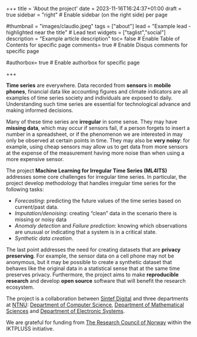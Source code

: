 +++
title = 'About the project'
date = 2023-11-16T16:24:37+01:00
draft = true
sidebar = "right" # Enable sidebar (on the right side) per page

#thumbnail = "images/claudio.jpeg"
tags = ["about"]
lead = "Example lead - highlighted near the title" # Lead text
widgets = ["taglist","social"]
description =  "Example article description"
toc= false # Enable Table of Contents for specific page
comments= true # Enable Disqus comments for specific page



#authorbox= true # Enable authorbox for specific page

+++

**Time series** are everywhere. Data recorded from **sensors** in **mobile phones**, financial data like accounting figures and climate indicators are all examples of time series society and individuals are exposed to daily. Understanding such time series are essential for technological advance and making informed decisions.

Many of these time series are **irregular** in some sense. They may have **missing data**, which may occur if sensors fail, if a person forgets to insert a number in a spreadsheet, or if the phenomenon we are interested in may only be observed at certain points in time. They may also be **very noisy**: for example, using cheap sensors may allow us to get data from more sensors at the expense of the measurement having more noise than when using a more expensive sensor.

The project **Machine Learning for Irregular Time Series (ML4ITS)** addresses some core challenges for irregular time series. In particular, the project develop methodology that handles irregular time series for the following tasks:

- *Forecasting*: predicting the future values of the time series based on current/past data.
- *Imputation/denoising*: creating “clean” data in the scenario there is missing or noisy data
- *Anomaly detection* and *Failure prediction*: knowing which observations are unusual or indicating that a system is in a critical state.
- *Synthetic data creation*.

The last point addresses the need for creating datasets that are **privacy preserving**. For example, the sensor data on a cell phone may not be anonymous, but it may be possible to create a synthetic dataset that behaves like the original data in a statistical sense that at the same time preserves privacy. Furthermore, the project aims to make **reproducible research** and develop **open source** software that will benefit the research ecosystem.

The project is a collaboration between [Sintef Digital]() and three departments at [NTNU](): [Department of Computer Science](), [Department of Mathematical Sciences]() and [Department of Electronic Systems]().


We are grateful for funding from [The Research Council of Norway](https://www.forskningsradet.no/) within the IKTPLUSS initiative.